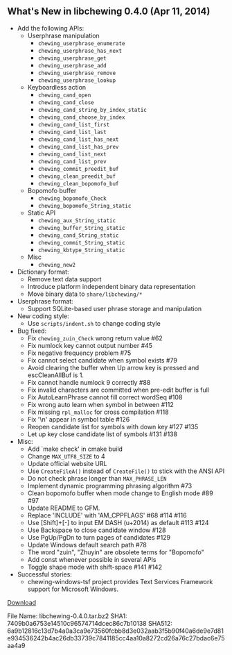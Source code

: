 What's New in libchewing 0.4.0 (Apr 11, 2014)
---------------------------------------------------------
* Add the following APIs:
  - Userphrase manipulation
    - `chewing_userphrase_enumerate`
    - `chewing_userphrase_has_next`
    - `chewing_userphrase_get`
    - `chewing_userphrase_add`
    - `chewing_userphrase_remove`
    - `chewing_userphrase_lookup`
  - Keyboardless action
    - `chewing_cand_open`
    - `chewing_cand_close`
    - `chewing_cand_string_by_index_static`
    - `chewing_cand_choose_by_index`
    - `chewing_cand_list_first`
    - `chewing_cand_list_last`
    - `chewing_cand_list_has_next`
    - `chewing_cand_list_has_prev`
    - `chewing_cand_list_next`
    - `chewing_cand_list_prev`
    - `chewing_commit_preedit_buf`
    - `chewing_clean_preedit_buf`
    - `chewing_clean_bopomofo_buf`
  - Bopomofo buffer
    - `chewing_bopomofo_Check`
    - `chewing_bopomofo_String_static`
  - Static API
    - `chewing_aux_String_static`
    - `chewing_buffer_String_static`
    - `chewing_cand_String_static`
    - `chewing_commit_String_static`
    - `chewing_kbtype_String_static`
  - Misc
    - `chewing_new2`
* Dictionary format:
  - Remove text data support
  - Introduce platform independent binary data representation
  - Move binary data to `share/libchewing/*`
* Userphrase format:
  - Support SQLite-based user phrase storage and manipulation
* New coding style:
  - Use `scripts/indent.sh` to change coding style
* Bug fixed:
  - Fix `chewing_zuin_Check` wrong return value #62
  - Fix numlock key cannot output number #45
  - Fix negative frequency problem #75
  - Fix cannot select candidate when symbol exists #79
  - Avoid clearing the buffer when Up arrow key is pressed and escCleanAllBuf is 1.
  - Fix cannot handle numlock 9 correctly #88
  - Fix invalid characters are committed when pre-edit buffer is full
  - Fix AutoLearnPhrase cannot fill correct wordSeq #108
  - Fix wrong auto learn when symbol in between #112
  - Fix missing `rpl_malloc` for cross compilation #118
  - Fix '\n' appear in symbol table #126
  - Reopen candidate list for symbols with down key #127 #135
  - Let up key close candidate list of symbols #131 #138
* Misc:
  - Add `make check' in cmake build
  - Change `MAX_UTF8_SIZE` to 4
  - Update official website URL
  - Use `CreateFileA()` instead of `CreateFile()` to stick with the ANSI API
  - Do not check phrase longer than `MAX_PHRASE_LEN`
  - Implement dynamic programming phrasing algorithm #73
  - Clean bopomofo buffer when mode change to English mode #89 #97
  - Update README to GFM.
  - Replace 'INCLUDE' with 'AM_CPPFLAGS' #68 #114 #116
  - Use [Shift]+[-] to input EM DASH (u+2014) as default #113 #124
  - Use Backspace to close candidate window #128
  - Use PgUp/PgDn to turn pages of candidates #129
  - Update Windows default search path #78
  - The word "zuin", "Zhuyin" are obsolete terms for "Bopomofo"
  - Add const whenever possible in several APIs
  - Toggle shape mode with shift-space #141 #142
* Successful stories:
  - chewing-windows-tsf project provides Text Services Framework
    support for Microsoft Windows.

[Download](https://github.com/chewing/libchewing/releases/tag/v0.4.0)

File Name: libchewing-0.4.0.tar.bz2
SHA1: 7409b0a6753e14510c96574714dcec86c7b10138
SHA512: 6a9b12816c13d7b4a0a3ca9e73560fcbb8d3e032aab3f5b90f40a6de9e7d81e934536242b4ac26db33739c7841185cc4aa10a8272cd26a76c27bdac6e75aa4a9
